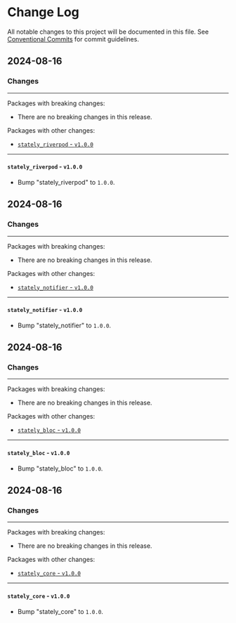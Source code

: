 # Change Log

All notable changes to this project will be documented in this file.
See [Conventional Commits](https://conventionalcommits.org) for commit guidelines.

## 2024-08-16

### Changes

---

Packages with breaking changes:

 - There are no breaking changes in this release.

Packages with other changes:

 - [`stately_riverpod` - `v1.0.0`](#stately_riverpod---v100)

---

#### `stately_riverpod` - `v1.0.0`

 - Bump "stately_riverpod" to `1.0.0`.


## 2024-08-16

### Changes

---

Packages with breaking changes:

 - There are no breaking changes in this release.

Packages with other changes:

 - [`stately_notifier` - `v1.0.0`](#stately_notifier---v100)

---

#### `stately_notifier` - `v1.0.0`

 - Bump "stately_notifier" to `1.0.0`.


## 2024-08-16

### Changes

---

Packages with breaking changes:

 - There are no breaking changes in this release.

Packages with other changes:

 - [`stately_bloc` - `v1.0.0`](#stately_bloc---v100)

---

#### `stately_bloc` - `v1.0.0`

 - Bump "stately_bloc" to `1.0.0`.


## 2024-08-16

### Changes

---

Packages with breaking changes:

 - There are no breaking changes in this release.

Packages with other changes:

 - [`stately_core` - `v1.0.0`](#stately_core---v100)

---

#### `stately_core` - `v1.0.0`

 - Bump "stately_core" to `1.0.0`.

